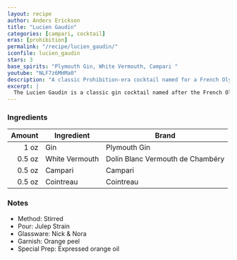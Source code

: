 ```yaml
---
layout: recipe
author: Anders Erickson
title: "Lucien Gaudin"
categories: [campari, cocktail]
eras: [prohibition]
permalink: "/recipe/lucien_gaudin/"
iconfile: lucien_gaudin
stars: 3
base_spirits: "Plymouth Gin, White Vermouth, Campari "
youtube: "NLF7z6MHMa0"
description: "A classic Prohibition-era cocktail named for a French Olympic fencer, this is a Negroni variation that uses dry vermouth instead of sweet."
excerpt: |
  The Lucien Gaudin is a classic gin cocktail named after the French Olympic fencer. It has the bitterness of Campari with gin, a nod to the Negroni, but with dry vermouth rather than sweet vermouth.
---
```


### Ingredients

| Amount | Ingredient     | Brand                            |
| -----: | -------------- | -------------------------------- |
|   1 oz | Gin            | Plymouth Gin                     |
| 0.5 oz | White Vermouth | Dolin Blanc Vermouth de Chambéry |
| 0.5 oz | Campari        | Campari                          |
| 0.5 oz | Cointreau      | Cointreau                        |

### Notes

- Method: Stirred
- Pour: Julep Strain
- Glassware: Nick & Nora
- Garnish: Orange peel
- Special Prep: Expressed orange oil
